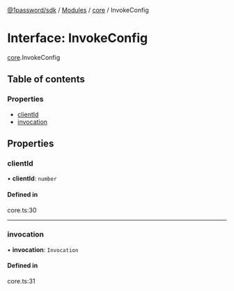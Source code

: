 [@1password/sdk](../README.md) / [Modules](../modules.md) / [core](../modules/core.md) / InvokeConfig

# Interface: InvokeConfig

[core](../modules/core.md).InvokeConfig

## Table of contents

### Properties

- [clientId](core.InvokeConfig.md#clientid)
- [invocation](core.InvokeConfig.md#invocation)

## Properties

### clientId

• **clientId**: `number`

#### Defined in

core.ts:30

___

### invocation

• **invocation**: `Invocation`

#### Defined in

core.ts:31
